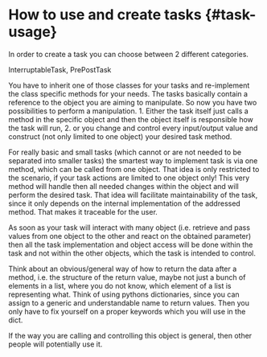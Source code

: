 How to use and create tasks {#task-usage}
==================

In order to create a task you can choose between 2 different categories.

InterruptableTask, PrePostTask

You have to inherit one of those classes for your tasks and re-implement the
class specific methods for your needs. The tasks basically contain a reference
to the object you are aiming to manipulate. So now you have two possibilities to
perform a manipulation. 
    1. Either the task itself just calls a method in the specific object and 
       then the object itself is responsible how the task will run,
    2. or you change and control every input/output value and construct (not 
       only limited to one object) your desired task method.

For really basic and small tasks (which cannot or are not needed to be 
separated into smaller tasks) the smartest way to implement task is via one 
method, which can be called from one object. That idea is only restricted to the
scenario, if your task actions are limited to one object only! This very method
will handle then all needed changes within the object and will perform the 
desired task. That idea will facilitate maintainability of the task, since it 
only depends on the internal implementation of the addressed method. That makes 
it traceable for the user. 

As soon as your task will interact with many object (i.e. retrieve and pass 
values from one object to the other and react on the obtained parameter) then
all the task implementation and object access will be done within the task and 
not within the other objects, which the task is intended to control.

Think about an obvious/general way of how to return the data after a method, 
i.e. the structure of the return value, maybe not just a bunch of elements in a
list, where you do not know, which element of a list is representing what. Think
of using pythons dictionaries, since you can assign to a generic and 
understandable name to return values. Then you only have to fix yourself on a 
proper keywords which you will use in the dict.

If the way you are calling and controlling this object is general, then other 
people will potentially use it.




